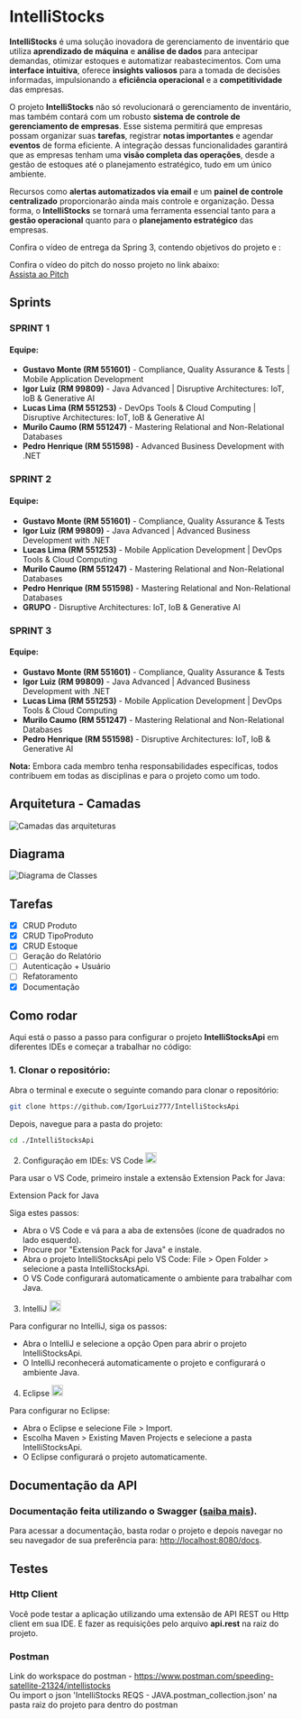 # IntelliStocks

**IntelliStocks** é uma solução inovadora de gerenciamento de inventário que utiliza **aprendizado de máquina** e **análise de dados** para antecipar demandas, otimizar estoques e automatizar reabastecimentos. Com uma **interface intuitiva**, oferece **insights valiosos** para a tomada de decisões informadas, impulsionando a **eficiência operacional** e a **competitividade** das empresas.

O projeto **IntelliStocks** não só revolucionará o gerenciamento de inventário, mas também contará com um robusto **sistema de controle de gerenciamento de empresas**. Esse sistema permitirá que empresas possam organizar suas **tarefas**, registrar **notas importantes** e agendar **eventos** de forma eficiente. A integração dessas funcionalidades garantirá que as empresas tenham uma **visão completa das operações**, desde a gestão de estoques até o planejamento estratégico, tudo em um único ambiente.

Recursos como **alertas automatizados via email** e um **painel de controle centralizado** proporcionarão ainda mais controle e organização. Dessa forma, o **IntelliStocks** se tornará uma ferramenta essencial tanto para a **gestão operacional** quanto para o **planejamento estratégico** das empresas.

Confira o vídeo de entrega da Spring 3, contendo objetivos do projeto e :

Confira o vídeo do pitch do nosso projeto no link abaixo:  
[Assista ao Pitch](https://youtu.be/lpCFoGbBxmY)

## Sprints

### SPRINT 1
#### Equipe:
- **Gustavo Monte (RM 551601)** - Compliance, Quality Assurance & Tests | Mobile Application Development  
- **Igor Luiz (RM 99809)** - Java Advanced | Disruptive Architectures: IoT, IoB & Generative AI
- **Lucas Lima (RM 551253)** - DevOps Tools & Cloud Computing | Disruptive Architectures: IoT, IoB & Generative AI
- **Murilo Caumo (RM 551247)** - Mastering Relational and Non-Relational Databases
- **Pedro Henrique (RM 551598)** - Advanced Business Development with .NET

### SPRINT 2
#### Equipe:
- **Gustavo Monte (RM 551601)** - Compliance, Quality Assurance & Tests
- **Igor Luiz (RM 99809)** - Java Advanced | Advanced Business Development with .NET
- **Lucas Lima (RM 551253)** - Mobile Application Development | DevOps Tools & Cloud Computing
- **Murilo Caumo (RM 551247)** - Mastering Relational and Non-Relational Databases
- **Pedro Henrique (RM 551598)** - Mastering Relational and Non-Relational Databases
- **GRUPO** - Disruptive Architectures: IoT, IoB & Generative AI

### SPRINT 3
#### Equipe:
- **Gustavo Monte (RM 551601)** - Compliance, Quality Assurance & Tests
- **Igor Luiz (RM 99809)** - Java Advanced | Advanced Business Development with .NET
- **Lucas Lima (RM 551253)** - Mobile Application Development | DevOps Tools & Cloud Computing
- **Murilo Caumo (RM 551247)** - Mastering Relational and Non-Relational Databases
- **Pedro Henrique (RM 551598)** - Disruptive Architectures: IoT, IoB & Generative AI
 
**Nota:** Embora cada membro tenha responsabilidades específicas, 
todos contribuem em todas as disciplinas e para o projeto como um todo.

## Arquitetura - Camadas

![Camadas das arquiteturas](images/diagrama_arquitetura.jpg)

## Diagrama

![Diagrama de Classes](images/UML__JAVA.jpg)

## Tarefas

- [x] CRUD Produto
- [x] CRUD TipoProduto
- [x] CRUD Estoque
- [ ] Geração do Relatório
- [ ] Autenticação + Usuário
- [ ] Refatoramento
- [x] Documentação

## Como rodar
Aqui está o passo a passo para configurar o projeto **IntelliStocksApi** em diferentes IDEs e começar a trabalhar no código:
### 1. Clonar o repositório:
Abra o terminal e execute o seguinte comando para clonar o repositório:
```bash
git clone https://github.com/IgorLuiz777/IntelliStocksApi
```
Depois, navegue para a pasta do projeto:
```bash
cd ./IntelliStocksApi
```
2. Configuração em IDEs:
   VS Code <img src="images/visual-studio-code-icon.webp" alt="vscode-icon" width="20"/>

Para usar o VS Code, primeiro instale a extensão Extension Pack for Java:

Extension Pack for Java

Siga estes passos:

- Abra o VS Code e vá para a aba de extensões (ícone de quadrados no lado esquerdo).
- Procure por "Extension Pack for Java" e instale.
- Abra o projeto IntelliStocksApi pelo VS Code: File > Open Folder > selecione a pasta IntelliStocksApi.
- O VS Code configurará automaticamente o ambiente para trabalhar com Java.

3. IntelliJ <img src="images/intellij-idea.svg" alt="intelliJ-icon" width="20"/>

Para configurar no IntelliJ, siga os passos:

- Abra o IntelliJ e selecione a opção Open para abrir o projeto IntelliStocksApi.
- O IntelliJ reconhecerá automaticamente o projeto e configurará o ambiente Java.

4. Eclipse <img src="images/eclipse.svg" alt="eclipse-icon" width="20"/>

Para configurar no Eclipse:

- Abra o Eclipse e selecione File > Import.
- Escolha Maven > Existing Maven Projects e selecione a pasta IntelliStocksApi.
- O Eclipse configurará o projeto automaticamente.

## Documentação da API

### Documentação feita utilizando o Swagger ([saiba mais](https://swagger.io/)).
Para acessar a documentação, basta rodar o projeto e depois navegar no seu navegador de sua preferência para: [http://localhost:8080/docs](http://localhost:8080/docs).

## Testes

### Http Client
Você pode testar a aplicação utilizando uma extensão de API REST ou Http client em sua IDE. E fazer as requisições pelo 
arquivo **api.rest** na raiz do projeto.

### Postman
Link do workspace do postman - https://www.postman.com/speeding-satellite-21324/intellistocks </br>
Ou import o json 'IntelliStocks REQS - JAVA.postman_collection.json' na pasta raiz do projeto para dentro do postman
